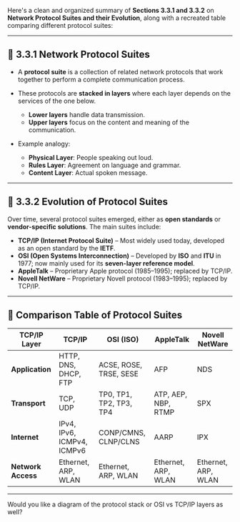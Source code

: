 Here's a clean and organized summary of **Sections 3.3.1 and 3.3.2** on **Network Protocol Suites and their Evolution**, along with a recreated table comparing different protocol suites:

---

## 📡 3.3.1 Network Protocol Suites

* A **protocol suite** is a collection of related network protocols that work together to perform a complete communication process.
* These protocols are **stacked in layers** where each layer depends on the services of the one below.

  * **Lower layers** handle data transmission.
  * **Upper layers** focus on the content and meaning of the communication.
* Example analogy:

  * **Physical Layer**: People speaking out loud.
  * **Rules Layer**: Agreement on language and grammar.
  * **Content Layer**: Actual spoken message.

---

## 🔄 3.3.2 Evolution of Protocol Suites

Over time, several protocol suites emerged, either as **open standards** or **vendor-specific solutions**. The main suites include:

* **TCP/IP (Internet Protocol Suite)** – Most widely used today, developed as an open standard by the **IETF**.
* **OSI (Open Systems Interconnection)** – Developed by **ISO** and **ITU** in 1977; now mainly used for its **seven-layer reference model**.
* **AppleTalk** – Proprietary Apple protocol (1985–1995); replaced by TCP/IP.
* **Novell NetWare** – Proprietary Novell protocol (1983–1995); replaced by TCP/IP.

---

## 🔁 Comparison Table of Protocol Suites

| **TCP/IP Layer**   | **TCP/IP**                 | **OSI (ISO)**           | **AppleTalk**       | **Novell NetWare**  |
| ------------------ | -------------------------- | ----------------------- | ------------------- | ------------------- |
| **Application**    | HTTP, DNS, DHCP, FTP       | ACSE, ROSE, TRSE, SESE  | AFP                 | NDS                 |
| **Transport**      | TCP, UDP                   | TP0, TP1, TP2, TP3, TP4 | ATP, AEP, NBP, RTMP | SPX                 |
| **Internet**       | IPv4, IPv6, ICMPv4, ICMPv6 | CONP/CMNS, CLNP/CLNS    | AARP                | IPX                 |
| **Network Access** | Ethernet, ARP, WLAN        | Ethernet, ARP, WLAN     | Ethernet, ARP, WLAN | Ethernet, ARP, WLAN |

---

Would you like a diagram of the protocol stack or OSI vs TCP/IP layers as well?
